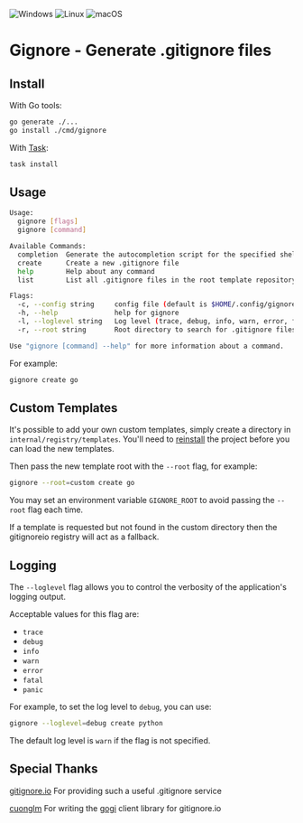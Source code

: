 ![Windows](https://img.shields.io/badge/Windows-0078D6?style=for-the-badge&logo=windows&logoColor=white)
![Linux](https://img.shields.io/badge/Linux-FCC624?style=for-the-badge&logo=linux&logoColor=black)
![macOS](https://img.shields.io/badge/mac%20os-000000?style=for-the-badge&logo=macos&logoColor=F0F0F0)


# Gignore - Generate .gitignore files

## Install

With Go tools:

```bash
go generate ./...
go install ./cmd/gignore
```

With [Task][task]:

```bash
task install
```

## Usage

```bash
Usage:
  gignore [flags]
  gignore [command]

Available Commands:
  completion  Generate the autocompletion script for the specified shell
  create      Create a new .gitignore file
  help        Help about any command
  list        List all .gitignore files in the root template repository

Flags:
  -c, --config string     config file (default is $HOME/.config/gignore/config.yaml)
  -h, --help              help for gignore
  -l, --loglevel string   Log level (trace, debug, info, warn, error, fatal, panic) (default "warn")
  -r, --root string       Root directory to search for .gitignore files (default "gitignoreio")

Use "gignore [command] --help" for more information about a command.
```

For example:

```bash
gignore create go
```

## Custom Templates

It's possible to add your own custom templates, simply create a directory in `internal/registry/templates`. You'll need to [reinstall](https://github.com/onyx-and-iris/gignore?tab=readme-ov-file#install) the project before you can load the new templates.

Then pass the new template root with the `--root` flag, for example:

```bash
gignore --root=custom create go
```

You may set an environment variable `GIGNORE_ROOT` to avoid passing the `--root` flag each time.

If a template is requested but not found in the custom directory then the gitignoreio registry will act as a fallback.

## Logging

The `--loglevel` flag allows you to control the verbosity of the application's logging output. 

Acceptable values for this flag are:

- `trace`
- `debug`
- `info`
- `warn`
- `error`
- `fatal`
- `panic`

For example, to set the log level to `debug`, you can use:

```bash
gignore --loglevel=debug create python
```

The default log level is `warn` if the flag is not specified.

## Special Thanks

[gitignore.io][gitignoreio] For providing such a useful .gitignore service

[cuonglm][cuonglm] For writing the [gogi][gogi] client library for gitignore.io


[task]: https://taskfile.dev/
[gitignoreio]: https://www.toptal.com/developers/gitignore
[cuonglm]: https://github.com/cuonglm
[gogi]: https://github.com/cuonglm/gogi
[ignore]: https://github.com/neptship/ignore
